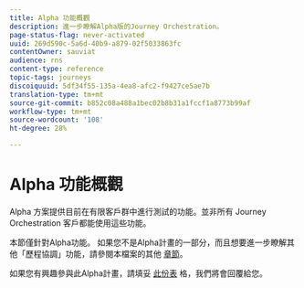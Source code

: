 ```yaml
---
title: Alpha 功能概觀
description: 進一步瞭解Alpha版的Journey Orchestration。
page-status-flag: never-activated
uuid: 269d590c-5a6d-40b9-a879-02f5033863fc
contentOwner: sauviat
audience: rns
content-type: reference
topic-tags: journeys
discoiquuid: 5df34f55-135a-4ea8-afc2-f9427ce5ae7b
translation-type: tm+mt
source-git-commit: b852c08a488a1bec02b8b31a1fccf1a8773b99af
workflow-type: tm+mt
source-wordcount: '108'
ht-degree: 28%

---
```



# Alpha 功能概觀

Alpha 方案提供目前在有限客戶群中進行測試的功能。並非所有 Journey Orchestration 客戶都能使用這些功能。

本節僅針對Alpha功能。 如果您不是Alpha計畫的一部分，而且想要進一步瞭解其他「歷程協調」功能，請參閱本檔案的其他 [章節](../../journey-orchestration-home.md)。

如果您有興趣參與此Alpha計畫，請填妥 [此份表](https://forms.office.com/Pages/ResponsePage.aspx?id=Wht7-jR7h0OUrtLBeN7O4RuhNDklrkhHrsBisppjRThURDJTTUxWSTBJQU1OSTBTVjMwUDRIQURDNS4u) 格，我們將會回覆給您。


